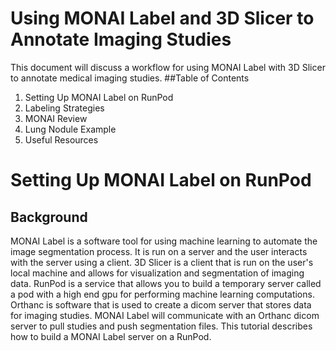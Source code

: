 # Using MONAI Label and 3D Slicer to Annotate Imaging Studies
This document will discuss a workflow for using MONAI Label with 3D Slicer to annotate medical imaging studies. 
##Table of Contents
1. Setting Up MONAI Label on RunPod
2. Labeling Strategies
3. MONAI Review
4. Lung Nodule Example
5. Useful Resources
# Setting Up MONAI Label on RunPod
## Background
MONAI Label is a software tool for using machine learning to automate the image segmentation process. It is run on a server and the user interacts with the server using a client. 3D Slicer is a client that is run on the user's local machine and allows for visualization and segmentation of imaging data. RunPod is a service that allows you to build a temporary server called a pod with a high end gpu for performing machine learning computations. Orthanc is software that is used to create a dicom server that stores data for imaging studies. MONAI Label will communicate with an Orthanc dicom server to pull studies and push segmentation files. This tutorial describes how to build a MONAI Label server on a RunPod. 
